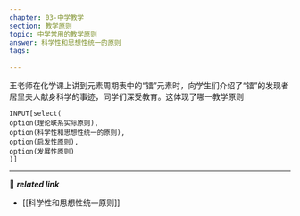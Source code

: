 ```yaml
---
chapter: 03-中学教学
section: 教学原则
topic: 中学常用的教学原则
answer: 科学性和思想性统一的原则
tags:
  
---
```


王老师在化学课上讲到元素周期表中的“镭”元素时，向学生们介绍了“镭”的发现者居里夫人献身科学的事迹，同学们深受教育。这体现了哪一教学原则

```meta-bind
INPUT[select(
option(理论联系实际原则),
option(科学性和思想性统一的原则),
option(启发性原则),
option(发展性原则)
)]
```

---
🔗 ***related link***
- [[科学性和思想性统一原则]]
